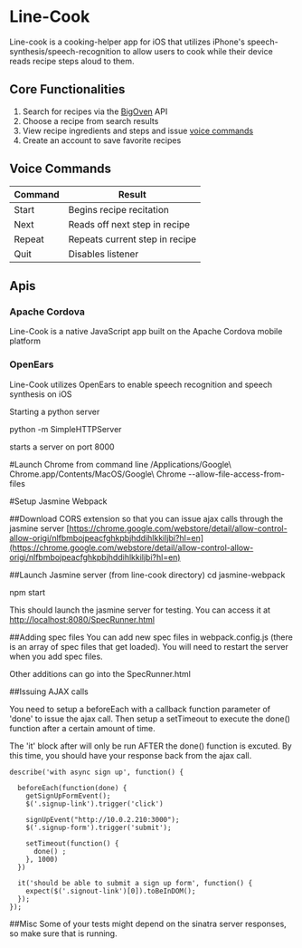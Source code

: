 # Line-Cook
Line-cook is a cooking-helper app for iOS that utilizes iPhone's speech-synthesis/speech-recognition to allow users to cook while their device reads recipe steps aloud to them.

## Core Functionalities
1. Search for recipes via the [BigOven](http://api.bigoven.com/documentation "BigOven Documentation") API
2. Choose a recipe from search results
3. View recipe ingredients and steps and issue [voice commands](https://github.com/nyc-rock-doves-2015/line-cook/tree/readme_final)
4. Create an account to save favorite recipes

## Voice Commands
 Command        | Result
| ------------- |-------------------------------|
| Start         | Begins recipe recitation      |
| Next          | Reads off next step in recipe |
| Repeat        | Repeats current step in recipe|
| Quit          | Disables listener             |

## Apis
### Apache Cordova
Line-Cook is a native JavaScript app built on the Apache Cordova mobile platform
### OpenEars
Line-Cook utilizes OpenEars to enable speech recognition and speech synthesis on iOS

Starting a python server

python -m SimpleHTTPServer

starts a server on port 8000

#Launch Chrome from command line
/Applications/Google\ Chrome.app/Contents/MacOS/Google\ Chrome --allow-file-access-from-files

#Setup Jasmine Webpack

##Download CORS extension so that you can issue ajax calls through the jasmine server
[https://chrome.google.com/webstore/detail/allow-control-allow-origi/nlfbmbojpeacfghkpbjhddihlkkiljbi?hl=en](https://chrome.google.com/webstore/detail/allow-control-allow-origi/nlfbmbojpeacfghkpbjhddihlkkiljbi?hl=en)

##Launch Jasmine server
(from line-cook directory)
cd jasmine-webpack

npm start

This should launch the jasmine server for testing. You can access it at [http://localhost:8080/SpecRunner.html](http://localhost:8080/SpecRunner.html)

##Adding spec files
You can add new spec files in webpack.config.js (there is an array of spec files that get loaded). You will need to restart the server when you add spec files.

Other additions can go into the SpecRunner.html

##Issuing AJAX calls

You need to setup a beforeEach with a callback function parameter of 'done' to issue the ajax call.
Then setup a setTimeout to execute the done() function after a certain amount of time.

The 'it' block after will only be run AFTER the done() function is excuted. By this time, you should have your response back from the ajax call.

```
describe('with async sign up', function() {

  beforeEach(function(done) {
    getSignUpFormEvent();
    $('.signup-link').trigger('click')

    signUpEvent("http://10.0.2.210:3000");
    $('.signup-form').trigger('submit');

    setTimeout(function() {
      done() ;
    }, 1000)
  })

  it('should be able to submit a sign up form', function() {
    expect($('.signout-link')[0]).toBeInDOM();
  });
});
```

##Misc
Some of your tests might depend on the sinatra server responses, so make sure that is running.